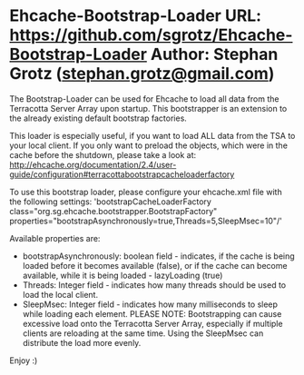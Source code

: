 Ehcache-Bootstrap-Loader
URL: https://github.com/sgrotz/Ehcache-Bootstrap-Loader
Author: Stephan Grotz (stephan.grotz@gmail.com)
========================

The Bootstrap-Loader can be used for Ehcache to load all data from the Terracotta Server Array upon startup. This bootstrapper is an extension to the already existing default bootstrap factories. 

This loader is especially useful, if you want to load ALL data from the TSA to your local client. If you only want to preload the objects, which were in the cache before the shutdown, please take a look at: http://ehcache.org/documentation/2.4/user-guide/configuration#terracottabootstrapcacheloaderfactory


To use this bootstrap loader, please configure your ehcache.xml file with the following settings:
'bootstrapCacheLoaderFactory class="org.sg.ehcache.bootstrapper.BootstrapFactory" properties="bootstrapAsynchronously=true,Threads=5,SleepMsec=10"/'


Available properties are:
* bootstrapAsynchronously: boolean field - indicates, if the cache is being loaded before it becomes available (false), or if the cache can become available, while it is being loaded - lazyLoading (true)
* Threads: Integer field - indicates how many threads should be used to load the local client.
* SleepMsec: Integer field - indicates how many milliseconds to sleep while loading each element. PLEASE NOTE: Bootstrapping can cause excessive load onto the Terracotta Server Array, especially if multiple clients are reloading at the same time. Using the SleepMsec can distribute the load more evenly.

Enjoy :)
